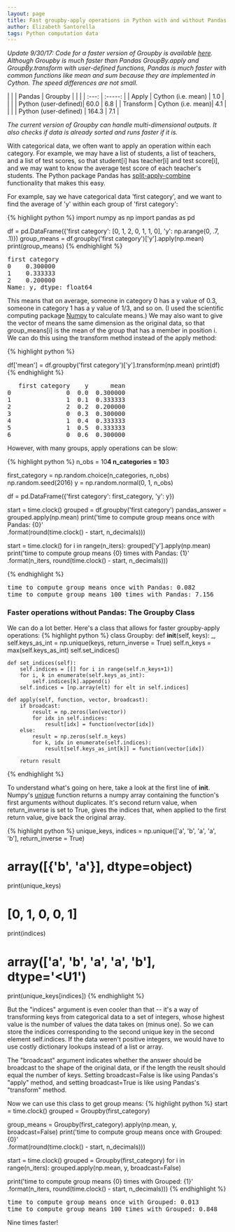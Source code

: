 ```yaml
---
layout: page
title: Fast groupby-apply operations in Python with and without Pandas
author: Elizabeth Santorella
tags: Python computation data
---
```


*Update 9/30/17: Code for a faster version of Groupby is available [here](https://github.com/esantorella/hdfe/blob/master/groupby.py).
Although Groupby is much faster than Pandas GroupBy.apply and GroupBy.transform with user-defined functions, 
Pandas is much faster with common functions like mean and sum because they are implemented in Cython. The speed differences are not small.*

|       |        | Pandas | Groupby |
|       |        | :---:  | :-----: |
| Apply | Cython (i.e. mean) | 1.0    |       |
|       | Python (user-defined)| 60.0   | 6.8     |
| Transform | Cython (i.e. mean)| 4.1 |     |
|           | Python (user-defined) | 164.3 | 7.1  |

*The current version of Groupby can handle multi-dimensional outputs. It also checks if data is already sorted and
runs faster if it is.*


With categorical data, we often want to apply an operation within each category. For example, we may have a list of students, a list of teachers, and a list of test scores, so that student\[i\] has teacher\[i\] and test score\[i\], and we may want to know the average test score of each teacher's students. The Python package Pandas has [split-apply-combine](http://pandas.pydata.org/pandas-docs/stable/groupby.html) functionality that makes this easy.

For example, say we have categorical data 'first category', and we want to find the average of 'y' within each group of 'first category':

{% highlight python %}
import numpy as np
import pandas as pd

df = pd.DataFrame({'first category': [0, 1, 2, 0, 1, 1, 0], 
                   'y': np.arange(0, .7, .1)})
group_means = df.groupby('first category')['y'].apply(np.mean)
print(group_means)
{% endhighlight %}

<pre>
first category
0    0.300000
1    0.333333
2    0.200000
Name: y, dtype: float64
</pre>

This means that on average, someone in category 0 has a y value of 0.3, someone in category 1 has a y value of 1/3, and so on. (I used the scientific computing package [Numpy](http://www.numpy.org/) to calculate means.) We may also want to give the vector of means the same dimension as the original data, so that group_means\[i\] is the mean of the group that has a member in position i.
We can do this using the transform method instead of the apply method:

{% highlight python %}
                    
df['mean'] = df.groupby('first category')['y'].transform(np.mean)
print(df)
{% endhighlight %}

<pre>
   first category    y      mean
0               0  0.0  0.300000
1               1  0.1  0.333333
2               2  0.2  0.200000
3               0  0.3  0.300000
4               1  0.4  0.333333
5               1  0.5  0.333333
6               0  0.6  0.300000
</pre>

However, with many groups, apply operations can be slow:

{% highlight python %}
n_obs = 10**4
n_categories = 10**3

first_category = np.random.choice(n_categories, n_obs)
np.random.seed(2016)
y = np.random.normal(0, 1, n_obs)

df = pd.DataFrame({'first category': first_category,
                   'y': y})
                     
start = time.clock()
grouped = df.groupby('first category')
pandas_answer = grouped.apply(np.mean)
print('time to compute group means once with Pandas: {0}'\
      .format(round(time.clock() - start, n_decimals)))

start = time.clock()
for i in range(n_iters):
    grouped['y'].apply(np.mean)
print('time to compute group means {0} times with Pandas: {1}'\
      .format(n_iters, round(time.clock() - start, n_decimals)))

{% endhighlight %}

<pre>
time to compute group means once with Pandas: 0.082
time to compute group means 100 times with Pandas: 7.156
</pre>

### Faster operations without Pandas: The Groupby Class

We can do a lot better. Here's a class that allows for faster groupby-apply operations:
{% highlight python %}
class Groupby:
    def __init__(self, keys):
        _, self.keys_as_int = np.unique(keys, return_inverse = True)
        self.n_keys = max(self.keys_as_int)
        self.set_indices()
        
    def set_indices(self):
        self.indices = [[] for i in range(self.n_keys+1)]
        for i, k in enumerate(self.keys_as_int):
            self.indices[k].append(i)
        self.indices = [np.array(elt) for elt in self.indices]
        
    def apply(self, function, vector, broadcast):
        if broadcast:
            result = np.zeros(len(vector))
            for idx in self.indices:
                result[idx] = function(vector[idx])
        else:
            result = np.zeros(self.n_keys)
            for k, idx in enumerate(self.indices):
                result[self.keys_as_int[k]] = function(vector[idx])

        return result
{% endhighlight %}

To understand what's going on here, take a look at the first line of __init__. Numpy's [unique](http://docs.scipy.org/doc/numpy/reference/generated/numpy.unique.html) function returns a numpy array containing the function's first arguments without duplicates. It's second return value, when return_inverse is set to True, gives the indices that, when applied to the first return value, give back the original array.

{% highlight python %}
unique_keys, indices = np.unique(['a', 'b', 'a', 'a', 'b'], return_inverse = True)
# array([{'b', 'a'}], dtype=object)
print(unique_keys) 
# [0, 1, 0, 0, 1]
print(indices) 
# array(['a', 'b', 'a', 'a', 'b'], dtype='<U1')
print(unique_keys[indices]) 
{% endhighlight %}

But the "indices" argument is even cooler than that -- it's a way of transforming keys from categorical data to a set of integers, whose highest value is the number of values the data takes on (minus one). So we can store the indices corresponding to the second unique key in the second element self.indices. If the data weren't positive integers, we would have to use costly dictionary lookups instead of a list or array. 

The "broadcast" argument indicates whether the answer should be broadcast to the
shape of the original data, or if the length the reuslt should equal the number
of keys. Setting broadcast=False is like using Pandas's "apply" method, and setting
broadcast=True is like using Pandas's "transform" method.

Now we can use this class to get group means:
{% highlight python %}
start = time.clock()
grouped = Groupby(first_category)

group_means = Groupby(first_category).apply(np.mean, y, broadcast=False)
print('time to compute group means once with Grouped: {0}'\
      .format(round(time.clock() - start, n_decimals)))

start = time.clock()
grouped = Groupby(first_category)
for i in range(n_iters):
    grouped.apply(np.mean, y, broadcast=False)
    
print('time to compute group means {0} times with Grouped: {1}'\
      .format(n_iters, round(time.clock() - start, n_decimals)))
{% endhighlight %}

<pre>
time to compute group means once with Grouped: 0.013
time to compute group means 100 times with Grouped: 0.848
</pre>

Nine times faster!
